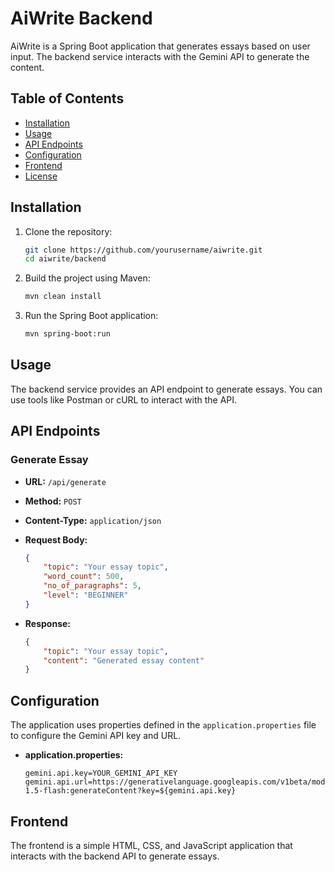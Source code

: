 # AiWrite Backend

AiWrite is a Spring Boot application that generates essays based on user input. The backend service interacts with the Gemini API to generate the content.

## Table of Contents

- [Installation](#installation)
- [Usage](#usage)
- [API Endpoints](#api-endpoints)
- [Configuration](#configuration)
- [Frontend](#frontend)
- [License](#license)

## Installation

1. Clone the repository:

    ```bash
    git clone https://github.com/yourusername/aiwrite.git
    cd aiwrite/backend
    ```

2. Build the project using Maven:

    ```bash
    mvn clean install
    ```

3. Run the Spring Boot application:

    ```bash
    mvn spring-boot:run
    ```

## Usage

The backend service provides an API endpoint to generate essays. You can use tools like Postman or cURL to interact with the API.

## API Endpoints

### Generate Essay

- **URL:** `/api/generate`
- **Method:** `POST`
- **Content-Type:** `application/json`
- **Request Body:**

    ```json
    {
        "topic": "Your essay topic",
        "word_count": 500,
        "no_of_paragraphs": 5,
        "level": "BEGINNER"
    }
    ```

- **Response:**

    ```json
    {
        "topic": "Your essay topic",
        "content": "Generated essay content"
    }
    ```

## Configuration

The application uses properties defined in the `application.properties` file to configure the Gemini API key and URL.

- **application.properties:**

    ```properties
    gemini.api.key=YOUR_GEMINI_API_KEY
    gemini.api.url=https://generativelanguage.googleapis.com/v1beta/models/gemini-1.5-flash:generateContent?key=${gemini.api.key}
    ```

## Frontend

The frontend is a simple HTML, CSS, and JavaScript application that interacts with the backend API to generate essays.
